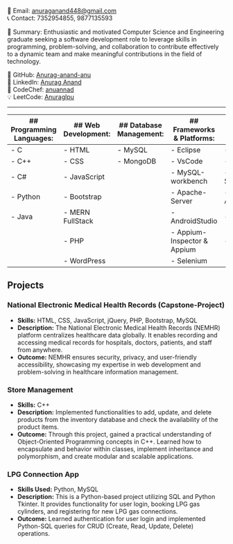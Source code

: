 📧 Email: anuraganand448@gmail.com  
📞 Contact: 7352954855, 9877135593  

📝 Summary: Enthusiastic and motivated Computer Science and Engineering graduate seeking a software development role to leverage skills in programming, problem-solving, and collaboration to contribute effectively to a dynamic team and make meaningful contributions in the field of technology.

🐙 GitHub: [Anurag-anand-anu](https://github.com/Anurag-anand-anu)  
🔗 LinkedIn: [Anurag Anand](https://www.linkedin.com/in/anurag-anand-455833201/)  
🥇 CodeChef: [anuannad](https://www.codechef.com/users/anuannad)  
💡 LeetCode: [Anuraglpu](https://leetcode.com/u/Anuraglpu/)



  <hr>

| ## Programming Languages: | ## Web Development:       | ## Database Management: | ## Frameworks & Platforms: | ## Testing: |
|---------------------------|---------------------------|-------------------------|----------------------------|-------------|
| - C                       | - HTML                    | - MySQL                 | - Eclipse                  | - SDLC      |
| - C++                     | - CSS                     | - MongoDB               | - VsCode                   | - STLC      |
| - C#                      | - JavaScript              |                         | - MySQL-workbench          | - Selenium  |
| - Python                  | - Bootstrap               |                         | - Apache-Server            | - Appium    |
| - Java                    | - MERN FullStack          |                         | - AndroidStudio            | - Junit4    |
|                           | - PHP                     |                         | - Appium-Inspector & Appium| - Jira      |
|                           | - WordPress               |                         | - Selenium                 |             |

## Projects

### National Electronic Medical Health Records (Capstone-Project)
- **Skills:** HTML, CSS, JavaScript, jQuery, PHP, Bootstrap, MySQL  
- **Description:** The National Electronic Medical Health Records (NEMHR) platform centralizes healthcare data globally. It enables recording and accessing medical records for hospitals, doctors, patients, and staff from anywhere.  
- **Outcome:** NEMHR ensures security, privacy, and user-friendly accessibility, showcasing my expertise in web development and problem-solving in healthcare information management.

### Store Management
- **Skills:** C++  
- **Description:** Implemented functionalities to add, update, and delete products from the inventory database and check the availability of the product items.  
- **Outcome:** Through this project, gained a practical understanding of Object-Oriented Programming concepts in C++. Learned how to encapsulate and behavior within classes, implement inheritance and polymorphism, and create modular and scalable applications.

### LPG Connection App
- **Skills Used:** Python, MySQL
- **Description:** This is a Python-based project utilizing SQL and Python Tkinter. It provides functionality for user login, booking LPG gas cylinders, and registering for new LPG gas connections.
- **Outcome:** Learned authentication for user login and implemented Python-SQL queries for CRUD (Create, Read, Update, Delete) operations.


